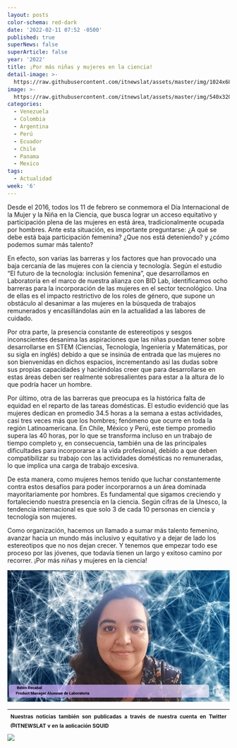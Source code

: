 ```yaml
---
layout: posts
color-schema: red-dark
date: '2022-02-11 07:52 -0500'
published: true
superNews: false
superArticle: false
year: '2022'
title: ¡Por más niñas y mujeres en la ciencia!
detail-image: >-
  https://raw.githubusercontent.com/itnewslat/assets/master/img/1024x680/Belen-Recabal-g.jpg
image: >-
  https://raw.githubusercontent.com/itnewslat/assets/master/img/540x320/Belen-Recabal-p.jpg
categories:
  - Venezuela
  - Colombia
  - Argentina
  - Perú
  - Ecuador
  - Chile
  - Panama
  - Mexico
tags:
  - Actualidad
week: '6'
---
```

Desde el 2016, todos los 11 de febrero se conmemora el Día Internacional de la Mujer y la Niña en la Ciencia, que busca lograr un acceso equitativo y participación plena de las mujeres en está área, tradicionalmente ocupada por  hombres. Ante esta situación, es importante preguntarse: ¿A qué se debe está baja participación femenina? ¿Que nos está deteniendo? y ¿cómo podemos sumar más talento?

En efecto, son varias las barreras y los factores que han provocado una baja cercanía de las mujeres con la ciencia y tecnología. Según el estudio “El futuro de la tecnología: inclusión femenina”, que desarrollamos en Laboratoria en el marco de nuestra alianza con BID Lab, identificamos ocho barreras para la incorporación de las mujeres en el sector tecnológico. Una de ellas es el impacto restrictivo de los roles de género, que supone un obstáculo al desanimar a las mujeres en la búsqueda de trabajos remunerados y encasillándolas aún en la actualidad a las labores de cuidado. 

Por otra parte, la presencia constante de estereotipos y sesgos inconscientes desanima las aspiraciones que las niñas puedan tener sobre desarrollarse en STEM (Ciencias, Tecnología, Ingeniería y Matemáticas, por su sigla en inglés) debido a que se insinúa de entrada que las mujeres no son bienvenidas en dichos espacios, incrementando así las dudas sobre sus propias capacidades y haciéndolas creer que para desarrollarse en estas áreas deben ser realmente sobresalientes para estar a la altura de lo que podría hacer un hombre.

Por último, otra de las barreras que preocupa es la histórica falta de equidad en el reparto de las tareas domésticas. El estudio evidenció que las mujeres dedican en promedio 34.5 horas a la semana a estas actividades, casi tres veces más que los hombres; fenómeno que ocurre en toda la región Latinoamericana. En Chile, México y Perú, este tiempo promedio supera las 40 horas, por lo que se transforma incluso en un trabajo de tiempo completo y, en consecuencia, también una de las principales dificultades para incorporarse a la vida profesional, debido a que deben compatibilizar su trabajo con las actividades domésticas no remuneradas, lo que implica una carga de trabajo excesiva.

De esta manera, como mujeres hemos tenido que luchar constantemente contra estos desafíos para poder incorporarnos a un área dominada mayoritariamente por hombres. Es fundamental que sigamos creciendo y fortaleciendo nuestra presencia en la ciencia. Según cifras de la Unesco, la tendencia internacional es que solo 3 de cada 10 personas en ciencia y tecnología son mujeres. 

Como organización, hacemos un llamado a sumar más talento femenino, avanzar hacia un mundo más inclusivo y equitativo y a dejar de lado los estereotipos que no nos dejan crecer. Y tenemos que empezar todo ese proceso por las jóvenes, que todavía tienen un largo y exitoso camino por recorrer. ¡Por más niñas y mujeres en la ciencia!

![](https://raw.githubusercontent.com/itnewslat/assets/master/img/540x320/Belen-Recabal-p.jpg)

<table style="height: 42px;" width="569">
<tbody>
<tr>
<td style="text-align: justify;"><sub><strong>Nuestras noticias también son publicadas a través de nuestra cuenta en Twitter <a href="https://twitter.com/itnewslat?lang=es">@ITNEWSLAT</a> y en la aplicación <a href="https://squidapp.co/en/">SQUID</a></strong></sub></td>
</tr>
</tbody>
</table>

<img src="https://tracker.metricool.com/c3po.jpg?hash=56f88a41e39ab42c063cc51676587a04"/>